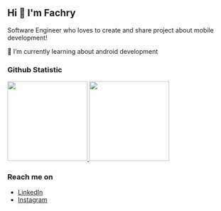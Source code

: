 ## Hi 👋 I'm Fachry
Software Engineer who loves to create and share project about mobile development!
<!-- - 🔭 I’m currently working on <a href="https://github.com/companyName">@company</a> -->
🌱 I’m currently learning about android development

### Github Statistic
<p align="left">
<a href="https://github.com/fachry-isl">
  <img height="180em" src="https://github-readme-stats-eight-theta.vercel.app/api?username=fachry-isl&show_icons=true&theme=algolia&include_all_commits=true&count_private=true"/>
  <img height="180em" src="https://github-readme-stats-eight-theta.vercel.app/api/top-langs/?username=fachry-isl&layout=compact&langs_count=8&theme=algolia"/>
</a>
</p>

### Reach me on
- <a href="https://www.linkedin.com/in/fachry-ikhsal-86aa121bb/">LinkedIn</a>
- [Instagram](https://www.instagram.com/fachry.ikhsal/)
